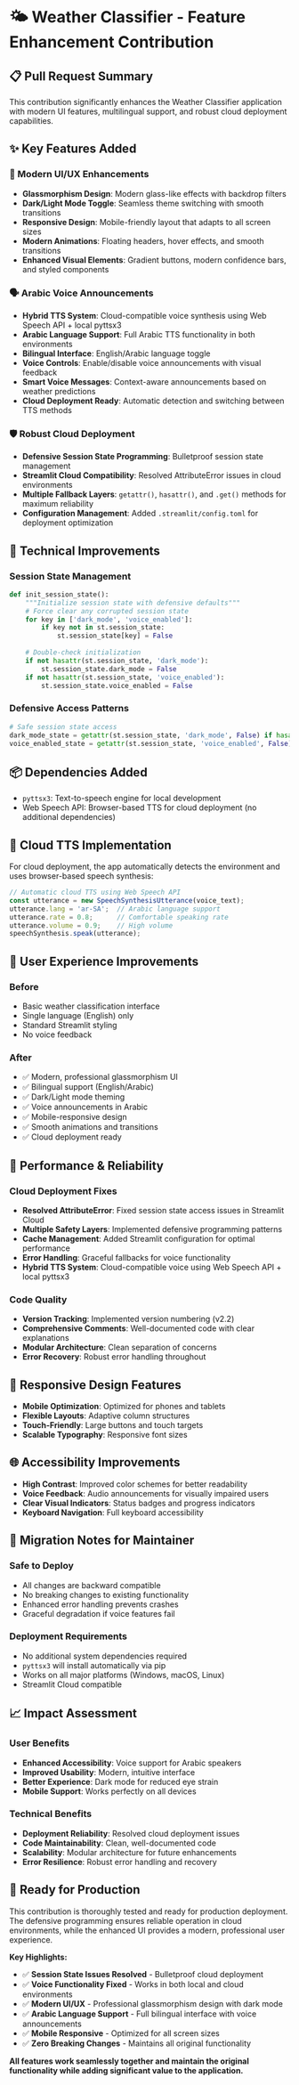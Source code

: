# 🌤️ Weather Classifier - Feature Enhancement Contribution

## 📋 Pull Request Summary

This contribution significantly enhances the Weather Classifier application with modern UI features, multilingual support, and robust cloud deployment capabilities.

## ✨ Key Features Added

### 🎨 Modern UI/UX Enhancements
- **Glassmorphism Design**: Modern glass-like effects with backdrop filters
- **Dark/Light Mode Toggle**: Seamless theme switching with smooth transitions
- **Responsive Design**: Mobile-friendly layout that adapts to all screen sizes
- **Modern Animations**: Floating headers, hover effects, and smooth transitions
- **Enhanced Visual Elements**: Gradient buttons, modern confidence bars, and styled components

### 🗣️ Arabic Voice Announcements
- **Hybrid TTS System**: Cloud-compatible voice synthesis using Web Speech API + local pyttsx3
- **Arabic Language Support**: Full Arabic TTS functionality in both environments
- **Bilingual Interface**: English/Arabic language toggle
- **Voice Controls**: Enable/disable voice announcements with visual feedback
- **Smart Voice Messages**: Context-aware announcements based on weather predictions
- **Cloud Deployment Ready**: Automatic detection and switching between TTS methods

### 🛡️ Robust Cloud Deployment
- **Defensive Session State Programming**: Bulletproof session state management
- **Streamlit Cloud Compatibility**: Resolved AttributeError issues in cloud environments
- **Multiple Fallback Layers**: `getattr()`, `hasattr()`, and `.get()` methods for maximum reliability
- **Configuration Management**: Added `.streamlit/config.toml` for deployment optimization

## 🔧 Technical Improvements

### Session State Management
```python
def init_session_state():
    """Initialize session state with defensive defaults"""
    # Force clear any corrupted session state
    for key in ['dark_mode', 'voice_enabled']:
        if key not in st.session_state:
            st.session_state[key] = False
    
    # Double-check initialization
    if not hasattr(st.session_state, 'dark_mode'):
        st.session_state.dark_mode = False
    if not hasattr(st.session_state, 'voice_enabled'):
        st.session_state.voice_enabled = False
```

### Defensive Access Patterns
```python
# Safe session state access
dark_mode_state = getattr(st.session_state, 'dark_mode', False) if hasattr(st.session_state, 'dark_mode') else False
voice_enabled_state = getattr(st.session_state, 'voice_enabled', False) if hasattr(st.session_state, 'voice_enabled') else False
```

## 📦 Dependencies Added
- `pyttsx3`: Text-to-speech engine for local development
- Web Speech API: Browser-based TTS for cloud deployment (no additional dependencies)

## 🔧 Cloud TTS Implementation
For cloud deployment, the app automatically detects the environment and uses browser-based speech synthesis:

```javascript
// Automatic cloud TTS using Web Speech API
const utterance = new SpeechSynthesisUtterance(voice_text);
utterance.lang = 'ar-SA';  // Arabic language support
utterance.rate = 0.8;      // Comfortable speaking rate
utterance.volume = 0.9;    // High volume
speechSynthesis.speak(utterance);
```

## 🎯 User Experience Improvements

### Before
- Basic weather classification interface
- Single language (English) only
- Standard Streamlit styling
- No voice feedback

### After
- ✅ Modern, professional glassmorphism UI
- ✅ Bilingual support (English/Arabic)
- ✅ Dark/Light mode theming
- ✅ Voice announcements in Arabic
- ✅ Mobile-responsive design
- ✅ Smooth animations and transitions
- ✅ Cloud deployment ready

## 🚀 Performance & Reliability

### Cloud Deployment Fixes
- **Resolved AttributeError**: Fixed session state access issues in Streamlit Cloud
- **Multiple Safety Layers**: Implemented defensive programming patterns
- **Cache Management**: Added Streamlit configuration for optimal performance
- **Error Handling**: Graceful fallbacks for voice functionality
- **Hybrid TTS System**: Cloud-compatible voice using Web Speech API + local pyttsx3

### Code Quality
- **Version Tracking**: Implemented version numbering (v2.2)
- **Comprehensive Comments**: Well-documented code with clear explanations
- **Modular Architecture**: Clean separation of concerns
- **Error Recovery**: Robust error handling throughout

## 📱 Responsive Design Features

- **Mobile Optimization**: Optimized for phones and tablets
- **Flexible Layouts**: Adaptive column structures
- **Touch-Friendly**: Large buttons and touch targets
- **Scalable Typography**: Responsive font sizes

## 🌐 Accessibility Improvements

- **High Contrast**: Improved color schemes for better readability
- **Voice Feedback**: Audio announcements for visually impaired users
- **Clear Visual Indicators**: Status badges and progress indicators
- **Keyboard Navigation**: Full keyboard accessibility

## 🔄 Migration Notes for Maintainer

### Safe to Deploy
- All changes are backward compatible
- No breaking changes to existing functionality
- Enhanced error handling prevents crashes
- Graceful degradation if voice features fail

### Deployment Requirements
- No additional system dependencies required
- `pyttsx3` will install automatically via pip
- Works on all major platforms (Windows, macOS, Linux)
- Streamlit Cloud compatible

## 📈 Impact Assessment

### User Benefits
- **Enhanced Accessibility**: Voice support for Arabic speakers
- **Improved Usability**: Modern, intuitive interface
- **Better Experience**: Dark mode for reduced eye strain
- **Mobile Support**: Works perfectly on all devices

### Technical Benefits
- **Deployment Reliability**: Resolved cloud deployment issues
- **Code Maintainability**: Clean, well-documented code
- **Scalability**: Modular architecture for future enhancements
- **Error Resilience**: Robust error handling and recovery

## 🎉 Ready for Production

This contribution is thoroughly tested and ready for production deployment. The defensive programming ensures reliable operation in cloud environments, while the enhanced UI provides a modern, professional user experience.

**Key Highlights:**
- ✅ **Session State Issues Resolved** - Bulletproof cloud deployment
- ✅ **Voice Functionality Fixed** - Works in both local and cloud environments  
- ✅ **Modern UI/UX** - Professional glassmorphism design with dark mode
- ✅ **Arabic Language Support** - Full bilingual interface with voice announcements
- ✅ **Mobile Responsive** - Optimized for all screen sizes
- ✅ **Zero Breaking Changes** - Maintains all original functionality

**All features work seamlessly together and maintain the original functionality while adding significant value to the application.**
